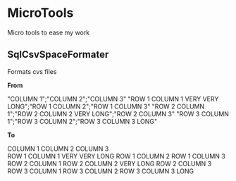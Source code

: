 # MicroTools
Micro tools to ease my work

## SqlCsvSpaceFormater
Formats cvs files

**From**

"COLUMN 1";"COLUMN 2";"COLUMN 3"
"ROW 1 COLUMN 1 VERY VERY LONG";"ROW 1 COLUMN 2";"ROW 1 COLUMN 3"
"ROW 2 COLUMN 1";"ROW 2 COLUMN 2 VERY LONG";"ROW 2 COLUMN 3"
"ROW 3 COLUMN 1";"ROW 3 COLUMN 2";"ROW 3 COLUMN 3 LONG"

**To**

COLUMN 1                       COLUMN 2                  COLUMN 3             
ROW 1 COLUMN 1 VERY VERY LONG  ROW 1 COLUMN 2            ROW 1 COLUMN 3       
ROW 2 COLUMN 1                 ROW 2 COLUMN 2 VERY LONG  ROW 2 COLUMN 3       
ROW 3 COLUMN 1                 ROW 3 COLUMN 2            ROW 3 COLUMN 3 LONG  

